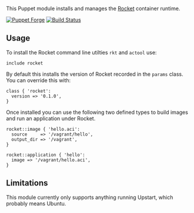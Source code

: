 This Puppet module installs and manages the
[Rocket](https://github.com/coreos/rocket) container runtime.

[![Puppet
Forge](http://img.shields.io/puppetforge/v/garethr/rocket.svg)](https://forge.puppetlabs.com/garethr/rocket)
[![Build
Status](https://secure.travis-ci.org/garethr/garethr-rocket.png)](http://travis-ci.org/garethr/garethr-rocket)

## Usage

To install the Rocket command line utilties `rkt` and `actool` use:

```puppet
include rocket
```

By default this installs the version of Rocket recorded in the `params`
class. You can override this with:

```puppet
class { 'rocket':
  version => '0.1.0',
}
```

Once installed you can use the following two defined types to build
images and run an application under Rocket.

```puppet
rocket::image { 'hello.aci':
  source     => '/vagrant/hello',
  output_dir => '/vagrant',
}

rocket::application { 'hello':
  image => '/vagrant/hello.aci',
}
```

## Limitations

This module currently only supports anything running Upstart, which
probably means Ubuntu.

